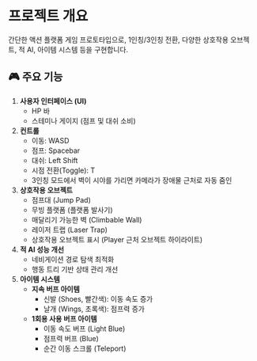<!DOCTYPE html>
<html lang="ko">
<head>
  <meta charset="UTF-8">
  <title>프로젝트 개요</title>
</head>
<body>
  <h1>프로젝트 개요</h1>
  <p>간단한 액션 플랫폼 게임 프로토타입으로, 1인칭/3인칭 전환, 다양한 상호작용 오브젝트, 적 AI, 아이템 시스템 등을 구현합니다.</p>
  <h2>🎮 주요 기능</h2>
  <ol>
    <li><strong>사용자 인터페이스 (UI)</strong>
      <ul>
        <li>HP 바</li>
        <li>스테미나 게이지 (점프 및 대쉬 소비)</li>
      </ul>
    </li>
    <li><strong>컨트롤</strong>
      <ul>
        <li>이동: WASD</li>
        <li>점프: Spacebar</li>
        <li>대쉬: Left Shift</li>
        <li>시점 전환(Toggle): T</li>
        <li>3인칭 모드에서 벽이 시야를 가리면 카메라가 장애물 근처로 자동 줌인</li>
      </ul>
    </li>
    <li><strong>상호작용 오브젝트</strong>
      <ul>
        <li>점프대 (Jump Pad)</li>
        <li>무빙 플랫폼 (플랫폼 발사기)</li>
        <li>매달리기 가능한 벽 (Climbable Wall)</li>
        <li>레이저 트랩 (Laser Trap)</li>
        <li>상호작용 오브젝트 표시 (Player 근처 오브젝트 하이라이트)</li>
      </ul>
    </li>
    <li><strong>적 AI 성능 개선</strong>
      <ul>
        <li>네비게이션 경로 탐색 최적화</li>
        <li>행동 트리 기반 상태 관리 개선</li>
      </ul>
    </li>
    <li><strong>아이템 시스템</strong>
      <ul>
        <li><strong>지속 버프 아이템</strong>
          <ul>
            <li>신발 (Shoes, 빨간색): 이동 속도 증가</li>
            <li>날개 (Wings, 초록색): 점프력 증가</li>
          </ul>
        </li>
        <li><strong>1회용 사용 버프 아이템</strong>
          <ul>
            <li>이동 속도 버프 (Light Blue)</li>
            <li>점프력 버프 (Blue)</li>
            <li>순간 이동 스크롤 (Teleport)</li>
          </ul>
        </li>
      </ul>
    </li>
  </ol>
</body>
</html>

